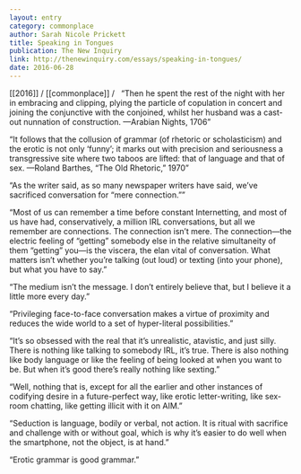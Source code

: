```yaml
---
layout: entry
category: commonplace
author: Sarah Nicole Prickett
title: Speaking in Tongues
publication: The New Inquiry
link: http://thenewinquiry.com/essays/speaking-in-tongues/
date: 2016-06-28
---
```


[[2016]] / [[commonplace]] / 
 
“Then he spent the rest of the night with her in embracing and clipping, plying the particle of copulation in concert and joining the conjunctive with the conjoined, whilst her husband was a cast-out nunnation of construction. —Arabian Nights, 1706”

“It follows that the collusion of grammar (of rhetoric or scholasticism) and the erotic is not only ‘funny’; it marks out with precision and seriousness a transgressive site where two taboos are lifted: that of language and that of sex. —Roland Barthes, “The Old Rhetoric,” 1970”

“As the writer said, as so many newspaper writers have said, we’ve sacrificed conversation for “mere connection.””

“Most of us can remember a time before constant Internetting, and most of us have had, conservatively, a million IRL conversations, but all we remember are connections. The connection isn’t mere. The connection—the electric feeling of “getting” somebody else in the relative simultaneity of them “getting” you—is the viscera, the elan vital of conversation. What matters isn’t whether you’re talking (out loud) or texting (into your phone), but what you have to say.”

“The medium isn’t the message. I don’t entirely believe that, but I believe it a little more every day.”

“Privileging face-to-face conversation makes a virtue of proximity and reduces the wide world to a set of hyper-literal possibilities.”

“It’s so obsessed with the real that it’s unrealistic, atavistic, and just silly. There is nothing like talking to somebody IRL, it’s true. There is also nothing like body language or like the feeling of being looked at when you want to be. But when it’s good there’s really nothing like sexting.”

“Well, nothing that is, except for all the earlier and other instances of codifying desire in a future-perfect way, like erotic letter-writing, like sex-room chatting, like getting illicit with it on AIM.”

“Seduction is language, bodily or verbal, not action. It is ritual with sacrifice and challenge with or without goal, which is why it’s easier to do well when the smartphone, not the object, is at hand.”

“Erotic grammar is good grammar.”


